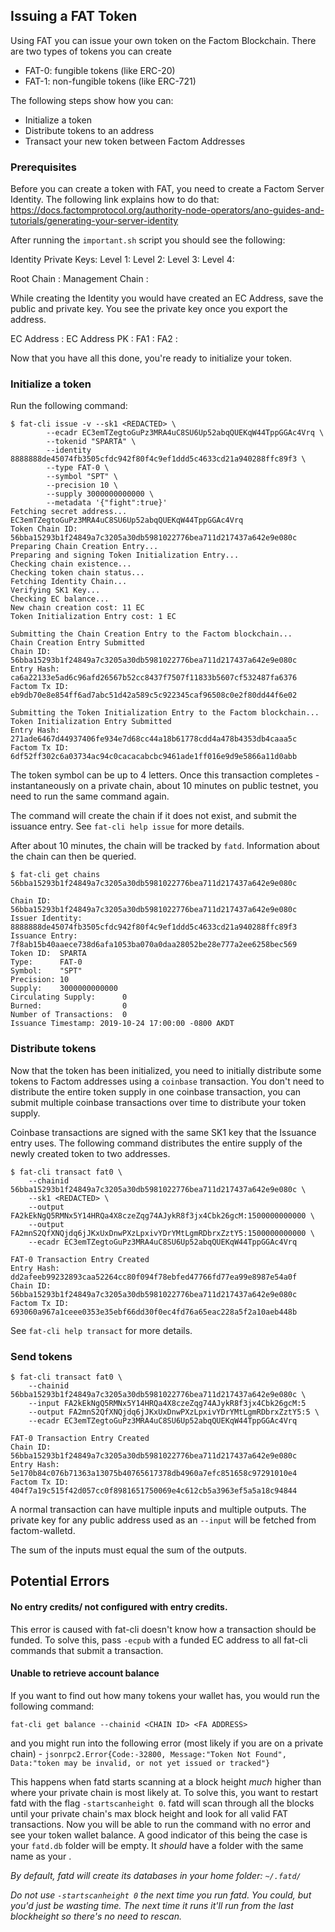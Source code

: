 ## Issuing a FAT Token

Using FAT you can issue your own token on the Factom Blockchain. There are two types of tokens you can create
* FAT-0: fungible tokens (like ERC-20)
* FAT-1: non-fungible tokens (like ERC-721)

The following steps show how you can:
* Initialize a token
* Distribute tokens to an address
* Transact your new token between Factom Addresses

### Prerequisites

Before you can create a token with FAT, you need to create a Factom Server Identity. The following link explains how to do that: https://docs.factomprotocol.org/authority-node-operators/ano-guides-and-tutorials/generating-your-server-identity

After running the `important.sh` script you should see the following:

Identity Private Keys:
Level 1: <SK1>
Level 2: <SK2>
Level 3: <SK3>
Level 4: <SK4>

Root Chain          : <ROOT CHAIN>
Management Chain    : <MANAGEMENT CHAIN>

While creating the Identity you would have created an EC Address, save the public and private key. You see the private key once you export the address.

EC Address      : <EC PUBLIC>
EC Address PK   : <EC PRIVATE KEY>
FA1             : <FA1>
FA2             : <FA2>

Now that you have all this done, you're ready to initialize your token.

### Initialize a token

Run the following command:
```
$ fat-cli issue -v --sk1 <REDACTED> \
        --ecadr EC3emTZegtoGuPz3MRA4uC8SU6Up52abqQUEKqW44TppGGAc4Vrq \
        --tokenid "SPARTA" \
        --identity 8888888de45074fb3505cfdc942f80f4c9ef1ddd5c4633cd21a940288ffc89f3 \
        --type FAT-0 \
        --symbol "SPT" \
        --precision 10 \
        --supply 3000000000000 \
        --metadata '{"fight":true}'
Fetching secret address... EC3emTZegtoGuPz3MRA4uC8SU6Up52abqQUEKqW44TppGGAc4Vrq
Token Chain ID: 56bba15293b1f24849a7c3205a30db5981022776bea711d217437a642e9e080c
Preparing Chain Creation Entry...
Preparing and signing Token Initialization Entry...
Checking chain existence...
Checking token chain status...
Fetching Identity Chain...
Verifying SK1 Key...
Checking EC balance...
New chain creation cost: 11 EC
Token Initialization Entry cost: 1 EC

Submitting the Chain Creation Entry to the Factom blockchain...
Chain Creation Entry Submitted
Chain ID:     56bba15293b1f24849a7c3205a30db5981022776bea711d217437a642e9e080c
Entry Hash:   ca6a22133e5ad6c96afd26567b52cc8437f7507f11833b5607cf532487fa6376
Factom Tx ID: eb9db70e8e854ff6ad7abc51d42a589c5c922345caf96508c0e2f80dd44f6e02

Submitting the Token Initialization Entry to the Factom blockchain...
Token Initialization Entry Submitted
Entry Hash:   271ade6467d44937406fe934e7d68cc44a18b61778cdd4a478b4353db4caaa5c
Factom Tx ID: 6df52ff302c6a03734ac94c0cacacabcbc9461ade1ff016e9d9e5866a11d0abb
```

The token symbol can be up to 4 letters. Once this transaction completes -
instantaneously on a private chain, about 10 minutes on public testnet, you
need to run the same command again.

The command will create the chain if it does not exist, and submit the issuance
entry. See `fat-cli help issue` for more details.

After about 10 minutes, the chain will be tracked by `fatd`. Information about
the chain can then be queried.

```
$ fat-cli get chains 56bba15293b1f24849a7c3205a30db5981022776bea711d217437a642e9e080c

Chain ID:        56bba15293b1f24849a7c3205a30db5981022776bea711d217437a642e9e080c
Issuer Identity: 8888888de45074fb3505cfdc942f80f4c9ef1ddd5c4633cd21a940288ffc89f3
Issuance Entry:  7f8ab15b40aaece738d6afa1053ba070a0daa28052be28e777a2ee6258bec569
Token ID:  SPARTA
Type:      FAT-0
Symbol:    "SPT"
Precision: 10
Supply:    3000000000000
Circulating Supply:      0
Burned:                  0
Number of Transactions:  0
Issuance Timestamp: 2019-10-24 17:00:00 -0800 AKDT
```

### Distribute tokens

Now that the token has been initialized, you need to initially distribute some
tokens to Factom addresses using a `coinbase` transaction. You don't need to
distribute the entire token supply in one coinbase transaction, you can submit
multiple coinbase transactions over time to distribute your token supply.

Coinbase transactions are signed with the same SK1 key that the Issuance entry
uses. The following command distributes the entire supply of the newly created
token to two addresses.

```
$ fat-cli transact fat0 \
    --chainid 56bba15293b1f24849a7c3205a30db5981022776bea711d217437a642e9e080c \
    --sk1 <REDACTED> \
    --output FA2kEkNgQ5RMNx5Y14HRQa4X8czeZqg74AJykR8f3jx4Cbk26gcM:1500000000000 \
    --output FA2mnS2QfXNQjdq6jJKxUxDnwPXzLpxivYDrYMtLgmRDbrxZztY5:1500000000000 \
    --ecadr EC3emTZegtoGuPz3MRA4uC8SU6Up52abqQUEKqW44TppGGAc4Vrq

FAT-0 Transaction Entry Created
Entry Hash:   dd2afeeb99232893caa52264cc80f094f78ebfed47766fd77ea99e8987e54a0f
Chain ID:     56bba15293b1f24849a7c3205a30db5981022776bea711d217437a642e9e080c
Factom Tx ID: 693060a967a1ceee0353e35ebf66dd30f0ec4fd76a65eac228a5f2a10aeb448b
```

See `fat-cli help transact` for more details.

### Send tokens

```
$ fat-cli transact fat0 \
    --chainid 56bba15293b1f24849a7c3205a30db5981022776bea711d217437a642e9e080c \
    --input FA2kEkNgQ5RMNx5Y14HRQa4X8czeZqg74AJykR8f3jx4Cbk26gcM:5
    --output FA2mnS2QfXNQjdq6jJKxUxDnwPXzLpxivYDrYMtLgmRDbrxZztY5:5 \
    --ecadr EC3emTZegtoGuPz3MRA4uC8SU6Up52abqQUEKqW44TppGGAc4Vrq

FAT-0 Transaction Entry Created
Chain ID:     56bba15293b1f24849a7c3205a30db5981022776bea711d217437a642e9e080c
Entry Hash:   5e170b84c076b71363a13075b40765617378db4960a7efc851658c97291010e4
Factom Tx ID: 404f7a19c515f42d057cc0f8981651750069e4c612cb5a3963ef5a5a18c94844
```

A normal transaction can have multiple inputs and multiple outputs. The private
key for any public address used as an `--input` will be fetched from
factom-walletd.

The sum of the inputs must equal the sum of the outputs.


## Potential Errors

#### No entry credits/ not configured with entry credits.

This error is caused with fat-cli doesn't know how a transaction should be
funded. To solve this, pass `-ecpub` with a funded EC address to all fat-cli
commands that submit a transaction.

#### Unable to retrieve account balance
If you want to find out how many tokens your wallet has, you would run the
following command:
```
fat-cli get balance --chainid <CHAIN ID> <FA ADDRESS>
```
and you might run into the following error (most likely if you are on a private
chain) - `jsonrpc2.Error{Code:-32800, Message:"Token Not Found", Data:"token
may be invalid, or not yet issued or tracked"}`

This happens when fatd starts scanning at a block height *much* higher than
where your private chain is most likely at. To solve this, you want to restart
fatd with the flag `-startscanheight 0`. fatd will scan through all the blocks
until your private chain's max block height and look for all valid FAT
transactions. Now you will be able to run the command with no error and see
your token wallet balance. A good indicator of this being the case is your
`fatd.db` folder will be empty. It *should* have a folder with the same name as
your <CHAIN ID>.

*By default, fatd will create its databases in your home folder: `~/.fatd/`*

*Do not use `-startscanheight 0` the next time you run fatd. You could, but
you'd just be wasting time. The next time it runs it'll run from the last
blockheight so there's no need to rescan.*
